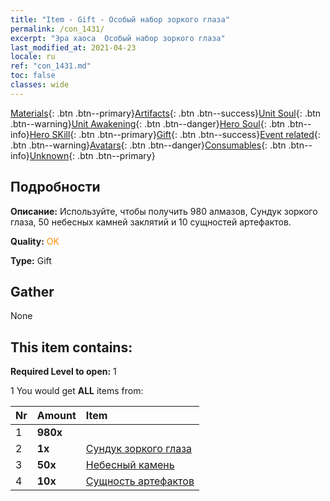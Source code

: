```yaml
---
title: "Item - Gift - Особый набор зоркого глаза"
permalink: /con_1431/
excerpt: "Эра хаоса  Особый набор зоркого глаза"
last_modified_at: 2021-04-23
locale: ru
ref: "con_1431.md"
toc: false
classes: wide
---
```

 [Materials](/ItemsRU/){: .btn .btn--primary}[Artifacts](/ItemsRU/Artifacts/){: .btn .btn--success}[Unit Soul](/ItemsRU/UnitSoul/){: .btn .btn--warning}[Unit Awakening](/ItemsRU/UnitAwakening/){: .btn .btn--danger}[Hero Soul](/ItemsRU/HeroSoul/){: .btn .btn--info}[Hero SKill](/ItemsRU/HeroSkill/){: .btn .btn--primary}[Gift](/ItemsRU/Gift/){: .btn .btn--success}[Event related](/ItemsRU/Events/){: .btn .btn--warning}[Avatars](/ItemsRU/Avatars/){: .btn .btn--danger}[Consumables](/ItemsRU/Consumables/){: .btn .btn--info}[Unknown](/ItemsRU/Unknown/){: .btn .btn--primary}

## Подробности
 **Описание:** Используйте, чтобы получить 980 алмазов, Сундук зоркого глаза, 50 небесных камней заклятий и 10 сущностей артефактов.

 **Quality:** <span style="color: #FF8C00">OK</span>

 **Type:** Gift

## Gather

  None

## This item contains:

 **Required Level to open:** 1

 1 You would get **ALL** items  from:

  | Nr | Amount |     Item    |
  |:---|:-------|:------------|
  | 1 |  **980x** | <i class="fas fa-gem"/> |  | 
  | 2 |  **1x** | [Сундук зоркого глаза](/ItemsRU/con_1349/) |  | 
  | 3 |  **50x** | [Небесный камень](/ItemsRU/art_188/) |  | 
  | 4 |  **10x** | [Сущность артефактов](/ItemsRU/con_905/) |  | 

